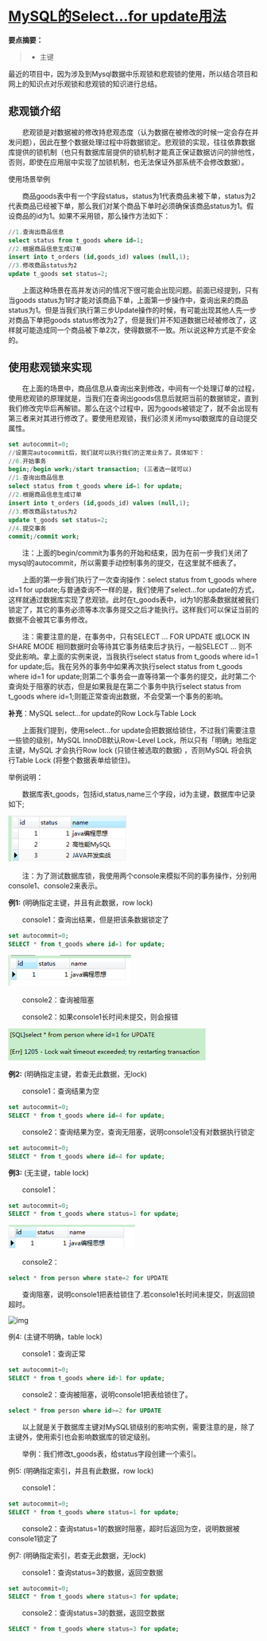 # [MySQL的Select...for update用法](https://www.cnblogs.com/wxgblogs/p/6849064.html)



**要点摘要：**

> - 主键

最近的项目中，因为涉及到Mysql数据中乐观锁和悲观锁的使用，所以结合项目和网上的知识点对乐观锁和悲观锁的知识进行总结。

## 悲观锁介绍

　　悲观锁是对数据被的修改持悲观态度（认为数据在被修改的时候一定会存在并发问题），因此在整个数据处理过程中将数据锁定。悲观锁的实现，往往依靠数据库提供的锁机制（也只有数据库层提供的锁机制才能真正保证数据访问的排他性，否则，即使在应用层中实现了加锁机制，也无法保证外部系统不会修改数据）。

使用场景举例

　　商品goods表中有一个字段status，status为1代表商品未被下单，status为2代表商品已经被下单，那么我们对某个商品下单时必须确保该商品status为1。假设商品的id为1。如果不采用锁，那么操作方法如下：

```sql
//1.查询出商品信息
select status from t_goods where id=1;
//2.根据商品信息生成订单
insert into t_orders (id,goods_id) values (null,1);
//3.修改商品status为2
update t_goods set status=2;
```

　　上面这种场景在高并发访问的情况下很可能会出现问题。前面已经提到，只有当goods status为1时才能对该商品下单，上面第一步操作中，查询出来的商品status为1。但是当我们执行第三步Update操作的时候，有可能出现其他人先一步对商品下单把goods status修改为2了，但是我们并不知道数据已经被修改了，这样就可能造成同一个商品被下单2次，使得数据不一致。所以说这种方式是不安全的。

## 使用悲观锁来实现

　　在上面的场景中，商品信息从查询出来到修改，中间有一个处理订单的过程，使用悲观锁的原理就是，当我们在查询出goods信息后就把当前的数据锁定，直到我们修改完毕后再解锁。那么在这个过程中，因为goods被锁定了，就不会出现有第三者来对其进行修改了。要使用悲观锁，我们必须关闭mysql数据库的自动提交属性。

```sql
set autocommit=0;　　
//设置完autocommit后，我们就可以执行我们的正常业务了。具体如下：
//0.开始事务
begin;/begin work;/start transaction; (三者选一就可以)
//1.查询出商品信息
select status from t_goods where id=1 for update;
//2.根据商品信息生成订单
insert into t_orders (id,goods_id) values (null,1);
//3.修改商品status为2
update t_goods set status=2;
//4.提交事务
commit;/commit work;
```

　　注：上面的begin/commit为事务的开始和结束，因为在前一步我们关闭了mysql的autocommit，所以需要手动控制事务的提交，在这里就不细表了。

　　上面的第一步我们执行了一次查询操作：select status from t_goods where id=1 for update;与普通查询不一样的是，我们使用了select…for update的方式，这样就通过数据库实现了悲观锁。此时在t_goods表中，id为1的那条数据就被我们锁定了，其它的事务必须等本次事务提交之后才能执行。这样我们可以保证当前的数据不会被其它事务修改。

　　注：需要注意的是，在事务中，只有SELECT ... FOR UPDATE 或LOCK IN SHARE MODE 相同数据时会等待其它事务结束后才执行，一般SELECT ... 则不受此影响。拿上面的实例来说，当我执行select status from t_goods where id=1 for update;后。我在另外的事务中如果再次执行select status from t_goods where id=1 for update;则第二个事务会一直等待第一个事务的提交，此时第二个查询处于阻塞的状态，但是如果我是在第二个事务中执行select status from t_goods where id=1;则能正常查询出数据，不会受第一个事务的影响。

**补充**：MySQL select…for update的Row Lock与Table Lock

　　上面我们提到，使用select…for update会把数据给锁住，不过我们需要注意一些锁的级别，MySQL InnoDB默认Row-Level Lock，所以只有「明确」地指定主键，MySQL 才会执行Row lock (只锁住被选取的数据) ，否则MySQL 将会执行Table Lock (将整个数据表单给锁住)。

举例说明：

　　数据库表t_goods，包括id,status,name三个字段，id为主键，数据库中记录如下;

![img](.\images\927608-20170513145142769-2034672649.png)　

　　注：为了测试数据库锁，我使用两个console来模拟不同的事务操作，分别用console1、console2来表示。

**例1:** (明确指定主键，并且有此数据，row lock)

　　console1：查询出结果，但是把该条数据锁定了

```sql
set autocommit=0;
SELECT * from t_goods where id=1 for update;
```

![img](.\images\927608-20170513145454301-1677021304.png)　

　　console2：查询被阻塞

　　console2：如果console1长时间未提交，则会报错

![img](.\images\927608-20170513145726426-100735507.png)

**例2:** (明确指定主键，若查无此数据，无lock)

　　console1：查询结果为空

```sql
set autocommit=0;
SELECT * from t_goods where id=4 for update;
```

　　console2：查询结果为空，查询无阻塞，说明console1没有对数据执行锁定

```sql
set autocommit=0;
SELECT * from t_goods where id=4 for update;
```

**例3:** (无主键，table lock)

　　console1：

```sql
set autocommit=0;
SELECT * from t_goods where status=1 for update;
```

![img](.\images\927608-20170513150045113-1552382176.png)

　　console2：

```sql
select * from person where state=2 for UPDATE　
```

　　查询阻塞，说明console1把表给锁住了.若console1长时间未提交，则返回锁超时。

![img](https://images2015.cnblogs.com/blog/927608/201705/927608-20170513150314129-1216986331.png)

例4: (主键不明确，table lock)

　　console1：查询正常

```sql
set autocommit=0;
SELECT * from t_goods where id>1 for update;
```

　　console2：查询被阻塞，说明console1把表给锁住了。

```sql
select * from person where id>=2 for UPDATE
```

　　以上就是关于数据库主键对MySQL锁级别的影响实例，需要注意的是，除了主键外，使用索引也会影响数据库的锁定级别。

　　举例：我们修改t_goods表，给status字段创建一个索引。

例5: (明确指定索引，并且有此数据，row lock)

　　console1：

```sql
set autocommit=0;
SELECT * from t_goods where status=1 for update;
```

　　console2：查询status=1的数据时阻塞，超时后返回为空，说明数据被console1锁定了

例7: (明确指定索引，若查无此数据，无lock)

　　console1：查询status=3的数据，返回空数据

```sql
set autocommit=0;
SELECT * from t_goods where status=3 for update;
```

　　console2：查询status=3的数据，返回空数据

```sql
SELECT * from t_goods where status=3 for update;
```





